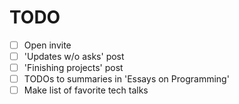 # TODO

- [ ] Open invite
- [ ] 'Updates w/o asks' post
- [ ] 'Finishing projects' post
- [ ] TODOs to summaries in 'Essays on Programming'
- [ ] Make list of favorite tech talks
